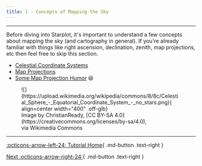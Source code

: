```yaml
---
title: 1 - Concepts of Mapping the Sky
---
```


---
Before diving into Starplot, it's important to understand a few concepts about mapping the sky (and cartography in general). If you're already familiar with things like right ascension, declination, zenith, map projections, etc then feel free to skip this section.

<div class="grid" markdown>

- [Celestial Coordinate Systems](https://lco.global/spacebook/sky/equatorial-coordinate-system/)
- [Map Projections](https://www.axismaps.com/guide/map-projections)
- [Some Map Projection Humor](https://xkcd.com/977/) 😆

<figure markdown="span">
  ![](https://upload.wikimedia.org/wikipedia/commons/8/8c/Celestial_Sphere_-_Equatorial_Coordinate_System_-_no_stars.png){ align=center width="400" .off-glb}
  <figcaption markdown>Image by ChristianReady, [CC BY-SA 4.0](https://creativecommons.org/licenses/by-sa/4.0),<br/> via Wikimedia Commons</figcaption>
</figure>

</div>

---
<div class="flex-space-between" markdown>

[:octicons-arrow-left-24: Tutorial Home](/tutorial/){ .md-button .text-right }

[Next :octicons-arrow-right-24:](02.md){ .md-button .text-right }

</div>

